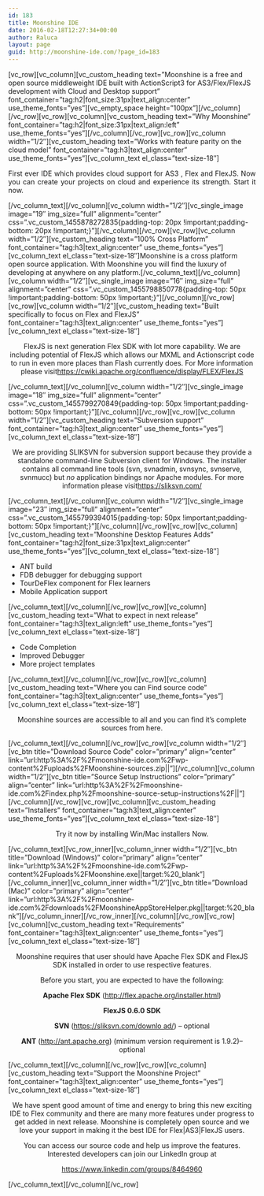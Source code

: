 ```yaml
---
id: 183
title: Moonshine IDE
date: 2016-02-18T12:27:34+00:00
author: Raluca
layout: page
guid: http://moonshine-ide.com/?page_id=183
---
```

\[vc\_row\]\[vc\_column\]\[vc\_custom\_heading text=&#8221;Moonshine is a free and open source middleweight IDE built with ActionScript3 for AS3/Flex/FlexJS development with Cloud and Desktop support&#8221; font\_container=&#8221;tag:h2|font\_size:31px|text\_align:center&#8221; use\_theme\_fonts=&#8221;yes&#8221;\]\[vc\_empty\_space height=&#8221;100px&#8221;\]\[/vc\_column\]\[/vc\_row\]\[vc\_row\]\[vc\_column\]\[vc\_custom\_heading text=&#8221;Why Moonshine&#8221; font\_container=&#8221;tag:h2|font\_size:31px|text\_align:left&#8221; use\_theme\_fonts=&#8221;yes&#8221;\]\[/vc\_column\]\[/vc\_row\]\[vc\_row\]\[vc\_column width=&#8221;1/2&#8243;\]\[vc\_custom\_heading text=&#8221;Works with feature parity on the cloud model&#8221; font\_container=&#8221;tag:h3|text\_align:center&#8221; use\_theme\_fonts=&#8221;yes&#8221;\][vc\_column\_text el_class=&#8221;text-size-18&#8243;]

<p style="text-align: justify;">
  First ever IDE which provides cloud support for AS3 , Flex and FlexJS. Now you can create your projects on cloud and experience its strength. Start it now.
</p>

\[/vc\_column\_text\]\[/vc\_column\]\[vc\_column width=&#8221;1/2&#8243;\]\[vc\_single\_image image=&#8221;19&#8243; img\_size=&#8221;full&#8221; alignment=&#8221;center&#8221; css=&#8221;.vc\_custom\_1455878272835{padding-top: 20px !important;padding-bottom: 20px !important;}&#8221;\]\[/vc\_column\]\[/vc\_row\]\[vc\_row\]\[vc\_column width=&#8221;1/2&#8243;\]\[vc\_custom\_heading text=&#8221;100% Cross Platform&#8221; font\_container=&#8221;tag:h3|text\_align:center&#8221; use\_theme\_fonts=&#8221;yes&#8221;\]\[vc\_column\_text el\_class=&#8221;text-size-18&#8243;\]Moonshine is a cross platform open source application. With Moonshine you will find the luxury of developing at anywhere on any platform.\[/vc\_column\_text\]\[/vc\_column\]\[vc\_column width=&#8221;1/2&#8243;\]\[vc\_single\_image image=&#8221;16&#8243; img\_size=&#8221;full&#8221; alignment=&#8221;center&#8221; css=&#8221;.vc\_custom\_1455798850778{padding-top: 50px !important;padding-bottom: 50px !important;}&#8221;\]\[/vc\_column\]\[/vc\_row\]\[vc\_row\]\[vc\_column width=&#8221;1/2&#8243;\]\[vc\_custom\_heading text=&#8221;Built specifically to focus on Flex and FlexJS&#8221; font\_container=&#8221;tag:h3|text\_align:center&#8221; use\_theme\_fonts=&#8221;yes&#8221;\]\[vc\_column\_text el\_class=&#8221;text-size-18&#8243;\]

<p style="text-align: center;">
  FlexJS is next generation Flex SDK with lot more capability. We are including potential of FlexJS which allows our MXML and Actionscript code to run in even more places than Flash currently does. For More information please visit<a href="https://cwiki.apache.org/confluence/display/FLEX/FlexJS" target="_blank" rel="noopener">https://cwiki.apache.org/confluence/display/FLEX/FlexJS</a>
</p>

\[/vc\_column\_text\]\[/vc\_column\]\[vc\_column width=&#8221;1/2&#8243;\]\[vc\_single\_image image=&#8221;18&#8243; img\_size=&#8221;full&#8221; alignment=&#8221;center&#8221; css=&#8221;.vc\_custom\_1455799270849{padding-top: 50px !important;padding-bottom: 50px !important;}&#8221;\]\[/vc\_column\]\[/vc\_row\]\[vc\_row\]\[vc\_column width=&#8221;1/2&#8243;\]\[vc\_custom\_heading text=&#8221;Subversion support&#8221; font\_container=&#8221;tag:h3|text\_align:center&#8221; use\_theme\_fonts=&#8221;yes&#8221;\]\[vc\_column\_text el\_class=&#8221;text-size-18&#8243;\]

<p style="text-align: center;">
  We are providing SLIKSVN for subversion support because they provide a standalone command-line Subversion client for Windows. The installer contains all command line tools (svn, svnadmin, svnsync, svnserve, svnmucc) but <em>no</em> application bindings nor Apache modules. For more information please visit<a href="https://sliksvn.com/" target="_blank" rel="noopener">https://sliksvn.com/</a>
</p>

\[/vc\_column\_text\]\[/vc\_column\]\[vc\_column width=&#8221;1/2&#8243;\]\[vc\_single\_image image=&#8221;23&#8243; img\_size=&#8221;full&#8221; alignment=&#8221;center&#8221; css=&#8221;.vc\_custom\_1455799394015{padding-top: 50px !important;padding-bottom: 50px !important;}&#8221;\]\[/vc\_column\]\[/vc\_row\]\[vc\_row\]\[vc\_column\]\[vc\_custom\_heading text=&#8221;Moonshine Desktop Features Adds&#8221; font\_container=&#8221;tag:h2|font\_size:31px|text\_align:center&#8221; use\_theme\_fonts=&#8221;yes&#8221;\]\[vc\_column\_text el_class=&#8221;text-size-18&#8243;\]

  * ANT build
  * FDB debugger for debugging support
  * TourDeFlex component for Flex learners
  * Mobile Application support

\[/vc\_column\_text\]\[/vc\_column\]\[/vc\_row\]\[vc\_row\]\[vc\_column\]\[vc\_custom\_heading text=&#8221;What to expect in next release&#8221; font\_container=&#8221;tag:h3|text\_align:left&#8221; use\_theme\_fonts=&#8221;yes&#8221;\][vc\_column\_text el_class=&#8221;text-size-18&#8243;]

  * Code Completion
  * Improved Debugger
  * More project templates

\[/vc\_column\_text\]\[/vc\_column\]\[/vc\_row\]\[vc\_row\]\[vc\_column\]\[vc\_custom\_heading text=&#8221;Where you can Find source code&#8221; font\_container=&#8221;tag:h3|text\_align:center&#8221; use\_theme\_fonts=&#8221;yes&#8221;\][vc\_column\_text el_class=&#8221;text-size-18&#8243;]

<p style="text-align: center;">
  Moonshine sources are accessible to all and you can find it’s complete sources from here.
</p>

\[/vc\_column\_text\]\[/vc\_column\]\[/vc\_row\]\[vc\_row\]\[vc\_column width=&#8221;1/2&#8243;\]\[vc\_btn title=&#8221;Download Source Code&#8221; color=&#8221;primary&#8221; align=&#8221;center&#8221; link=&#8221;url:http%3A%2F%2Fmoonshine-ide.com%2Fwp-content%2Fuploads%2FMoonshine-sources.zip||&#8221;\]\[/vc\_column\]\[vc\_column width=&#8221;1/2&#8243;\]\[vc\_btn title=&#8221;Source Setup Instructions&#8221; color=&#8221;primary&#8221; align=&#8221;center&#8221; link=&#8221;url:http%3A%2F%2Fmoonshine-ide.com%2Findex.php%2Fmoonshine-source-setup-instructions%2F||&#8221;\]\[/vc\_column\]\[/vc\_row\]\[vc\_row\]\[vc\_column\]\[vc\_custom\_heading text=&#8221;Installers&#8221; font\_container=&#8221;tag:h3|text\_align:center&#8221; use\_theme\_fonts=&#8221;yes&#8221;\][vc\_column\_text el_class=&#8221;text-size-18&#8243;]

<p style="text-align: center;">
  Try it now by installing Win/Mac installers Now.
</p>

\[/vc\_column\_text\]\[vc\_row\_inner\]\[vc\_column\_inner width=&#8221;1/2&#8243;\]\[vc\_btn title=&#8221;Download (Windows)&#8221; color=&#8221;primary&#8221; align=&#8221;center&#8221; link=&#8221;url:http%3A%2F%2Fmoonshine-ide.com%2Fwp-content%2Fuploads%2FMoonshine.exe||target:%20\_blank&#8221;\]\[/vc\_column\_inner\]\[vc\_column\_inner width=&#8221;1/2&#8243;\]\[vc\_btn title=&#8221;Download (Mac)&#8221; color=&#8221;primary&#8221; align=&#8221;center&#8221; link=&#8221;url:http%3A%2F%2Fmoonshine-ide.com%2Fdownloads%2FMoonshineAppStoreHelper.pkg||target:%20\_blank&#8221;\]\[/vc\_column\_inner\]\[/vc\_row\_inner\]\[/vc\_column\]\[/vc\_row\]\[vc\_row\]\[vc\_column\]\[vc\_custom\_heading text=&#8221;Requirements&#8221; font\_container=&#8221;tag:h3|text\_align:center&#8221; use\_theme\_fonts=&#8221;yes&#8221;\][vc\_column\_text el_class=&#8221;text-size-18&#8243;]

<p style="text-align: center;">
  Moonshine requires that user should have Apache Flex SDK and FlexJS SDK installed in order to use respective features.
</p>

<p style="text-align: center;">
  Before you start, you are expected to have the following:
</p>

<p style="text-align: center;">
  <strong>Apache Flex SDK</strong> (<a href="http://flex.apache.org/installer.html" target="_blank" rel="noopener">http://flex.apache.org/installer.html</a>)
</p>

<p style="text-align: center;">
  <strong>FlexJS 0.6.0 SDK</strong>
</p>

<p style="text-align: center;">
  <strong>SVN</strong> (<a href="https://sliksvn.com/downlo%20ad/" target="_blank" rel="noopener">https://sliksvn.com/downlo ad/</a>) – optional
</p>

<p style="text-align: center;">
  <strong>ANT</strong> (<a href="http://ant.apache.org/" target="_blank" rel="noopener">http://ant.apache.org</a>) (minimum version requirement is 1.9.2)– optional
</p>

\[/vc\_column\_text\]\[/vc\_column\]\[/vc\_row\]\[vc\_row\]\[vc\_column\]\[vc\_custom\_heading text=&#8221;Support the Moonshine Project&#8221; font\_container=&#8221;tag:h3|text\_align:center&#8221; use\_theme\_fonts=&#8221;yes&#8221;\][vc\_column\_text el_class=&#8221;text-size-18&#8243;]

<p style="text-align: center;">
  We have spent good amount of time and energy to bring this new exciting IDE to Flex community and there are many more features under progress to get added in next release. Moonshine is completely open source and we love your support in making it the best IDE for Flex|AS3|FlexJS users.
</p>

<p style="text-align: center;">
  You can access our source code and help us improve the features. Interested developers can join our LinkedIn group at
</p>

<p style="text-align: center;">
  <a href="https://www.linkedin.com/groups/8464960" target="_blank" rel="noopener">https://www.linkedin.com/groups/8464960</a>
</p>

\[/vc\_column\_text\]\[/vc\_column\][/vc\_row]
